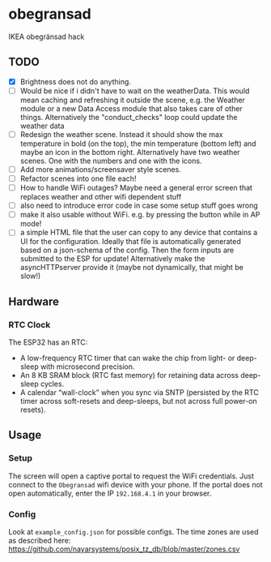 # obegransad

IKEA obegränsad hack

## TODO

- [X] Brightness does not do anything.
- [ ] Would be nice if i didn't have to wait on the weatherData. This would mean caching and refreshing it outside the scene, e.g. the Weather module or a new Data Access module that also takes care of other things. Alternatively the "conduct_checks" loop could update the weather data
- [ ] Redesign the weather scene. Instead it should show the max temperature in bold (on the top), the min temperature (bottom left) and maybe an icon in the bottom right.
    Alternatively have two weather scenes. One with the numbers and one with the icons.
- [ ] Add more animations/screensaver style scenes.
- [ ] Refactor scenes into one file each!
- [ ] How to handle WiFi outages? Maybe need a general error screen that replaces weather and other wifi dependent stuff
- [ ] also need to introduce error code in case some setup stuff goes wrong
- [ ] make it also usable without WiFi. e.g. by pressing the button while in AP mode!
- [ ] a simple HTML file that the user can copy to any device that contains a UI for the configuration. Ideally that file is automatically generated based on a json-schema of the config. Then the form inputs are submitted to the ESP for update!
    Alternatively make the asyncHTTPserver provide it (maybe not dynamically, that might be slow!)

## Hardware

### RTC Clock

The ESP32 has an RTC:

- A low-frequency RTC timer that can wake the chip from light- or deep-sleep with microsecond precision.
- An 8 KB SRAM block (RTC fast memory) for retaining data across deep-sleep cycles.
- A calendar “wall-clock” when you sync via SNTP (persisted by the RTC timer across soft-resets and deep-sleeps, but not across full power-on resets).

## Usage

### Setup

The screen will open a captive portal to request the WiFi credentials.
Just connect to the `Obegransad` wifi device with your phone.
If the portal does not open automatically, enter the IP `192.168.4.1` in your browser.

### Config

Look at `example_config.json` for possible configs.
The time zones are used as described here: <https://github.com/nayarsystems/posix_tz_db/blob/master/zones.csv>
